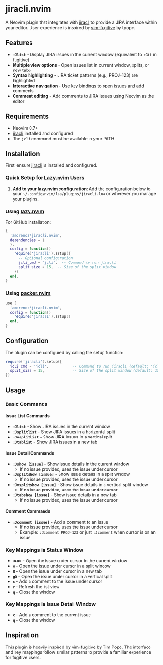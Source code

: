 # jiracli.nvim

A Neovim plugin that integrates with [jiracli](https://github.com/apconole/jiracli) to provide a JIRA interface within your editor.
User experience is inspired by [vim-fugitive](https://github.com/tpope/vim-fugitive) by tpope.

## Features

- **`:Jlist`** - Display JIRA issues in the current window (equivalent to `:Git` in fugitive)
- **Multiple view options** - Open issues list in current window, splits, or new tabs
- **Syntax highlighting** - JIRA ticket patterns (e.g., PROJ-123) are highlighted
- **Interactive navigation** - Use key bindings to open issues and add comments
- **Comment editing** - Add comments to JIRA issues using Neovim as the editor

## Requirements

- Neovim 0.7+
- [jiracli](https://github.com/apconole/jiracli) installed and configured
- The `jcli` command must be available in your PATH

## Installation

First, ensure [jiracli](https://github.com/apconole/jiracli/tree/main) is installed and configured.

### Quick Setup for Lazy.nvim Users

1. **Add to your lazy.nvim configuration**:
   Add the configuration below to your `~/.config/nvim/lua/plugins/jiracli.lua` or wherever you manage your plugins.

### Using [lazy.nvim](https://github.com/folke/lazy.nvim)


For GitHub installation:
```lua
{
  'amorenoz/jiracli.nvim',
  dependencies = {
  },
  config = function()
    require('jiracli').setup({
      -- Optional configuration
      jcli_cmd = 'jcli',  -- Command to run jiracli
      split_size = 15,  -- Size of the split window
    })
  end,
}
```

### Using [packer.nvim](https://github.com/wbthomason/packer.nvim)

```lua
use {
  'amorenoz/jiracli.nvim',
  config = function()
    require('jiracli').setup()
  end,
}
```

## Configuration

The plugin can be configured by calling the setup function:

```lua
require('jiracli').setup({
  jcli_cmd = 'jcli',           -- Command to run jiracli (default: 'jcli')
  split_size = 15,             -- Size of the split window (default: 15)
})
```

## Usage

### Basic Commands

#### Issue List Commands
- **`:Jlist`** - Show JIRA issues in the current window
- **`:Jsplitlist`** - Show JIRA issues in a horizontal split
- **`:Jvsplitlist`** - Show JIRA issues in a vertical split
- **`:Jtablist`** - Show JIRA issues in a new tab

#### Issue Detail Commands
- **`:Jshow [issue]`** - Show issue details in the current window
  - If no issue provided, uses the issue under cursor
- **`:Jsplitshow [issue]`** - Show issue details in a split window
  - If no issue provided, uses the issue under cursor
- **`:Jvsplitshow [issue]`** - Show issue details in a vertical split window
  - If no issue provided, uses the issue under cursor
- **`:Jtabshow [issue]`** - Show issue details in a new tab
  - If no issue provided, uses the issue under cursor

#### Comment Commands
- **`:Jcomment [issue]`** - Add a comment to an issue
  - If no issue provided, uses the issue under cursor
  - Example: `:Jcomment PROJ-123` or just `:Jcomment` when cursor is on an issue

### Key Mappings in Status Window

- **`<CR>`** - Open the issue under cursor in the current window
- **`o`** - Open the issue under cursor in a split window
- **`O`** - Open the issue under cursor in a new tab
- **`gO`** - Open the issue under cursor in a vertical split
- **`c`** - Add a comment to the issue under cursor
- **`r`** - Refresh the list view
- **`q`** - Close the window

### Key Mappings in Issue Detail Window

- **`c`** - Add a comment to the current issue
- **`q`** - Close the window

## Inspiration

This plugin is heavily inspired by [vim-fugitive](https://github.com/tpope/vim-fugitive) by Tim Pope. The interface and key mappings follow similar patterns to provide a familiar experience for fugitive users.
